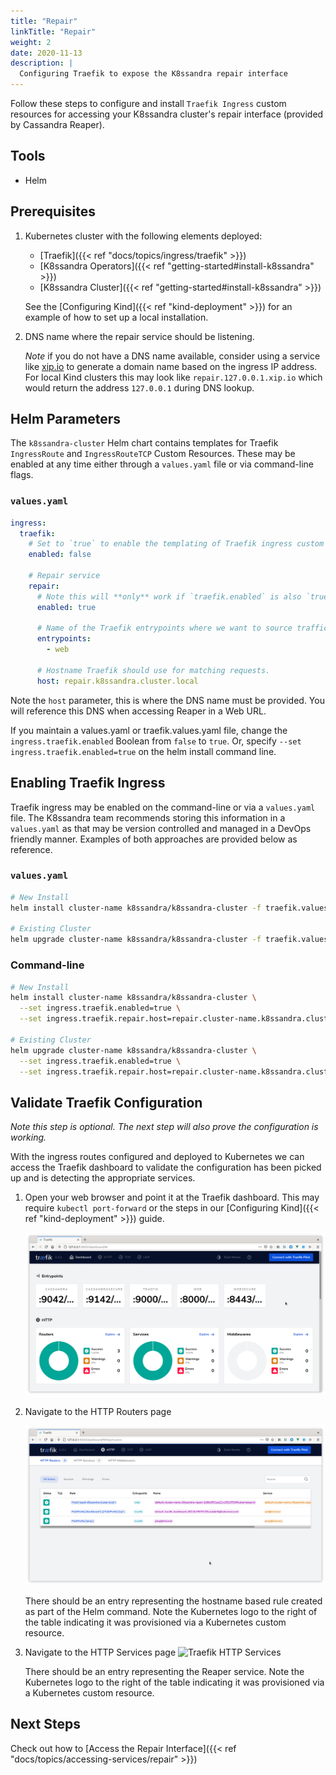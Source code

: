 ```yaml
---
title: "Repair"
linkTitle: "Repair"
weight: 2
date: 2020-11-13
description: |
  Configuring Traefik to expose the K8ssandra repair interface
---
```


Follow these steps to configure and install `Traefik Ingress` custom resources
for accessing your K8ssandra cluster's repair interface (provided by Cassandra
Reaper).

## Tools

* Helm

## Prerequisites

1. Kubernetes cluster with the following elements deployed:
   * [Traefik]({{< ref "docs/topics/ingress/traefik" >}})
   * [K8ssandra Operators]({{< ref "getting-started#install-k8ssandra" >}})
   * [K8ssandra Cluster]({{< ref "getting-started#install-k8ssandra" >}})

   See the [Configuring Kind]({{< ref "kind-deployment" >}}) for an example of
   how to set up a local installation.
1. DNS name where the repair service should be listening.

   _Note_ if you do not have a DNS name available, consider using a service like
   [xip.io](http://xip.io) to generate a domain name based on the ingress IP
   address. For local Kind clusters this may look like `repair.127.0.0.1.xip.io`
   which would return the address `127.0.0.1` during DNS lookup.

## Helm Parameters

The `k8ssandra-cluster` Helm chart contains templates for Traefik `IngressRoute`
and `IngressRouteTCP` Custom Resources. These may be enabled at any time either
through a `values.yaml` file or via command-line flags.

### `values.yaml`
```yaml
ingress:
  traefik:
    # Set to `true` to enable the templating of Traefik ingress custom resources
    enabled: false

    # Repair service
    repair: 
      # Note this will **only** work if `traefik.enabled` is also `true`
      enabled: true

      # Name of the Traefik entrypoints where we want to source traffic.
      entrypoints: 
        - web

      # Hostname Traefik should use for matching requests.
      host: repair.k8ssandra.cluster.local
```

Note the `host` parameter, this is where the DNS name must be provided. You will reference this DNS when accessing Reaper in a Web URL. 

If you maintain a values.yaml or traefik.values.yaml file, change the `ingress.traefik.enabled` Boolean from `false` to `true`.  Or, specify `--set ingress.traefik.enabled=true` on the helm install command line. 

## Enabling Traefik Ingress

Traefik ingress may be enabled on the command-line or via a `values.yaml` file.
The K8ssandra team recommends storing this information in a `values.yaml` as
that may be version controlled and managed in a DevOps friendly manner. Examples
of both approaches are provided below as reference.

### `values.yaml`

```bash
# New Install
helm install cluster-name k8ssandra/k8ssandra-cluster -f traefik.values.yaml

# Existing Cluster
helm upgrade cluster-name k8ssandra/k8ssandra-cluster -f traefik.values.yaml
```

### Command-line
```bash
# New Install
helm install cluster-name k8ssandra/k8ssandra-cluster \
  --set ingress.traefik.enabled=true \
  --set ingress.traefik.repair.host=repair.cluster-name.k8ssandra.cluster.local

# Existing Cluster
helm upgrade cluster-name k8ssandra/k8ssandra-cluster \
  --set ingress.traefik.enabled=true \
  --set ingress.traefik.repair.host=repair.cluster-name.k8ssandra.cluster.local
```

## Validate Traefik Configuration

_Note this step is optional. The next step will also prove the configuration is
working._

With the ingress routes configured and deployed to Kubernetes we can access the
Traefik dashboard to validate the configuration has been picked up and is
detecting the appropriate services.

1. Open your web browser and point it at the Traefik dashboard. This may require
   `kubectl port-forward` or the steps in our [Configuring Kind]({{< ref
   "kind-deployment" >}}) guide.

    ![Traefik Dashboard](traefik-dashboard.png)

2. Navigate to the HTTP Routers page

    ![Traefik HTTP Routers](traefik-http-routers.png)

    There should be an entry representing the hostname based rule created as
    part of the Helm command. Note the Kubernetes logo to the right of the table
    indicating it was provisioned via a Kubernetes custom resource.
3. Navigate to the HTTP Services page ![Traefik HTTP
    Services](traefik-http-services.png)

    There should be an entry representing the Reaper service. Note the
    Kubernetes logo to the right of the table indicating it was provisioned via
    a Kubernetes custom resource.

## Next Steps

Check out how to [Access the Repair Interface]({{< ref "docs/topics/accessing-services/repair" >}})
